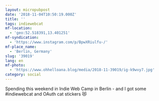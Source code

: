 ```yaml
---
layout: micropubpost
date: '2018-11-04T10:50:19.000Z'
title: ''
tags: indiewebcat
mf-location:
  - 'geo:52.518391,13.401251'
mf-syndication:
  - 'https://www.instagram.com/p/BpwXRiulfu-/'
mf-place_name:
  - 'Berlin, Germany'
slug: '39019'
lang: en
mf-photo:
  - 'https://www.ohhelloana.blog/media/2018-11-39019/ig-k9wvy7.jpg'
category: social
---
```

Spending this weekend in Indie Web Camp in Berlin - and I got some #indiewebcat and OAuth cat stickers 😻
